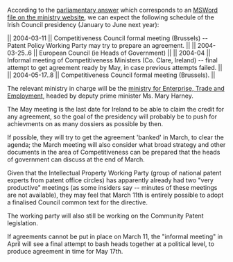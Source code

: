 According to the [parliamentary
answer](http://www.greenparty.ie/pressroom/Dail%20work/031023%20EU%20Presidency.htm "wikilink")
which corresponds to an [MSWord file on the ministry
website](http://www.entemp.ie/ecd/irelandspresidency.doc "wikilink"), we
can expect the following schedule of the Irish Council presidency
(January to June next year):

\|\| 2004-03-11 \|\| Competitiveness Council formal meeting (Brussels)
\-- Patent Policy Working Party may try to prepare an agreement. \|\|
\|\| 2004-03-25..6 \|\| European Council (ie Heads of Government) \|\|
\|\| 2004-04 \|\| Informal meeting of Competitiveness Ministers (Co.
Clare, Ireland) \-- final attempt to get agreement ready by May, in case
previous attempts failed. \|\| \|\| 2004-05-17..8 \|\| Competitiveness
Council formal meeting (Brussels). \|\|

The relevant ministry in charge will be the [ministry for Enterprise,
Trade and Employment](http://www.entemp.ie/ "wikilink"), headed by
deputy prime minister Ms. Mary Harney.

The May meeting is the last date for Ireland to be able to claim the
credit for any agreement, so the goal of the presidency will probably be
to push for achievments on as many dossiers as possible by then.

If possible, they will try to get the agreement \'banked\' in March, to
clear the agenda; the March meeting will also consider what broad
strategy and other documents in the area of Competitiveness can be
prepared that the heads of government can discuss at the end of March.

Given that the Intellectual Property Working Party (group of national
patent experts from patent office circles) has apparently already had
two \"very productive\" meetings (as some insiders say \-- minutes of
these meetings are not available), they may feel that March 11th is
entirely possible to adopt a finalised Council common text for the
directive.

The working party will also still be working on the Community Patent
legislation.

If agreements cannot be put in place on March 11, the \"informal
meeting\" in April will see a final attempt to bash heads together at a
political level, to produce agreement in time for May 17th.
